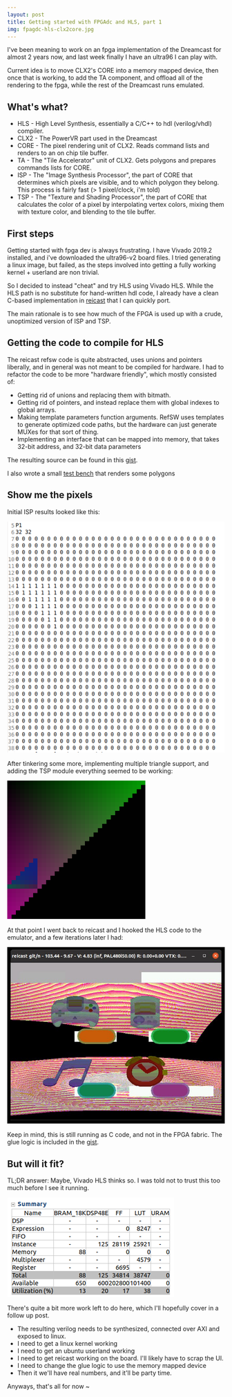 ```yaml
---
layout: post
title: Getting started with FPGAdc and HLS, part 1
img: fpagdc-hls-clx2core.jpg
---
```


I've been meaning to work on an fpga implementation of the Dreamcast for almost 2 years now, and last week finally I have an ultra96 I can play with.

Current idea is to move CLX2's CORE into a memory mapped device, then once that is working, to add the TA component, and offload all of the rendering to the fpga, while the rest of the Dreamcast runs emulated.


What's what?
---
- HLS - High Level Synthesis, essentially a C/C++ to hdl (verilog/vhdl) compiler.
- CLX2 - The PowerVR part used in the Dreamcast
- CORE - The pixel rendering unit of CLX2. Reads command lists and renders to an on chip tile buffer.
- TA - The "Tile Accelerator" unit of CLX2. Gets polygons and prepares commands lists for CORE.
- ISP - The "Image Synthesis Processor", the part of CORE that determines which pixels are visible, and to which polygon they belong. This process is fairly fast (> 1 pixel/clock, i'm told)
- TSP - The "Texture and Shading Processor", the part of CORE that calculates the color of a pixel by interpolating vertex colors, mixing them with texture color, and blending to the tile buffer.


First steps
---
Getting started with fpga dev is always frustrating. I have Vivado 2019.2 installed, and i've downloaded the ultra96-v2 board files. I tried generating a linux image, but failed, as the steps involved into getting a fully working kernel + userland are non trivial.

So I decided to instead "cheat" and try HLS using Vivado HLS. While the HLS path is no substitute for hand-written hdl code, I already have a clean C-based implementation in [reicast](https://github.com/reicast/reicast-emulator/blob/alpha/libswirl/rend/soft/refsw_pixel.cpp) that I can quickly port.

The main rationale is to see how much of the FPGA is used up with a crude, unoptimized version of ISP and TSP.

Getting the code to compile for HLS
---

The reicast refsw code is quite abstracted, uses unions and pointers liberally, and in general was not meant to be compiled for hardware. I had to refactor the code to be more "hardware friendly", which mostly consisted of:
- Getting rid of unions and replacing them with bitmath.
- Getting rid of pointers, and instead replace them with global indexes to global arrays.
- Making template parameters function arguments. RefSW uses templates to generate optimized code paths, but the hardware can just generate MUXes for that sort of thing.
- Implementing an interface that can be mapped into memory, that takes 32-bit address, and 32-bit data parameters

The resulting source can be found in this [gist](https://gist.github.com/skmp/fc3ae9b26f88b37706642cc23b49adca).

I also wrote a small [test bench](https://gist.github.com/skmp/92ed37e53a94978cdc5c8dfd7e8591ef) that renders some polygons


Show me the pixels
---
Initial ISP results looked like this:

![Hey it's a triangle](/images/fpgadc-triangle-isp.png)

After tinkering some more, implementing multiple triangle support, and adding the TSP module everything seemed to be working:

![Hey it's two shaded triangles](/images/fpgadc-triangle-tsp.png)

At that point I went back to reicast and I hooked the HLS code to the emulator, and a few iterations later I had:

![Hey it's the Dreamcast Bios](/images/fpagdc-hls-clx2core.jpg)

Keep in mind, this is still running as C code, and not in the FPGA fabric. The glue logic is included in the [gist](https://gist.github.com/skmp/fc3ae9b26f88b37706642cc23b49adca).


But will it fit?
---
TL;DR answer: Maybe, Vivado HLS thinks so. I was told not to trust this too much before I see it running.

![Hey Vivado thinks it'll fit](/images/fpgadc-hls-result.png)

There's quite a bit more work left to do here, which I'll hopefully cover in a follow up post.
- The resulting verilog needs to be synthesized, connected over AXI and exposed to linux.
- I need to get a linux kernel working
- I need to get an ubuntu userland working
- I need to get reicast working on the board. I'll likely have to scrap the UI.
- I need to change the glue logic to use the memory mapped device
- Then it we'll have real numbers, and it'll be party time.

Anyways, that's all for now ~
